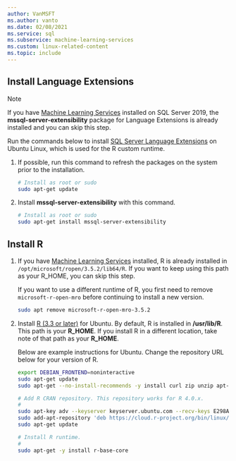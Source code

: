 ```yaml
---
author: VanMSFT
ms.author: vanto
ms.date: 02/08/2021
ms.service: sql
ms.subservice: machine-learning-services
ms.custom: linux-related-content
ms.topic: include
---
```

## Install Language Extensions

> [!NOTE]
> If you have [Machine Learning Services](../../sql-server-machine-learning-services.md) installed on SQL Server 2019, the **mssql-server-extensibility** package for Language Extensions is already installed and you can skip this step.

Run the commands below to install [SQL Server Language Extensions](../../../language-extensions/language-extensions-overview.md) on Ubuntu Linux, which is used for the R custom runtime.

1. If possible, run this command to refresh the packages on the system prior to the installation.

    ```bash
    # Install as root or sudo
    sudo apt-get update
    ```

1. Install **mssql-server-extensibility** with this command.

    ```bash
    # Install as root or sudo
    sudo apt-get install mssql-server-extensibility
    ```

## Install R

1. If you have [Machine Learning Services](../../sql-server-machine-learning-services.md) installed, R is already installed in `/opt/microsoft/ropen/3.5.2/lib64/R`. If you want to keep using this path as your R_HOME, you can skip this step.

    If you want to use a different runtime of R, you first need to remove `microsoft-r-open-mro` before continuing to install a new version.

    ```bash
    sudo apt remove microsoft-r-open-mro-3.5.2
    ```

1. Install [R (3.3 or later)](https://www.r-project.org/) for Ubuntu. By default, R is installed in **/usr/lib/R**. This path is your **R_HOME**. If you install R in a different location, take note of that path as your **R_HOME**.

    Below are example instructions for Ubuntu. Change the repository URL below for your version of R.

    ```bash
    export DEBIAN_FRONTEND=noninteractive
    sudo apt-get update
    sudo apt-get --no-install-recommends -y install curl zip unzip apt-transport-https libstdc++6
    
    # Add R CRAN repository. This repository works for R 4.0.x.
    #
    sudo apt-key adv --keyserver keyserver.ubuntu.com --recv-keys E298A3A825C0D65DFD57CBB651716619E084DAB9
    sudo add-apt-repository 'deb https://cloud.r-project.org/bin/linux/ubuntu xenial-cran40/'
    sudo apt-get update
    
    # Install R runtime.
    #
    sudo apt-get -y install r-base-core
    ```
